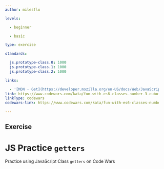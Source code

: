 ```yaml
---
author: milesflo

levels:

  - beginner

  - basic

type: exercise

standards:

  js.prototype-class.0: 1000
  js.prototype-class.1: 1000
  js.prototype-class.2: 1000

links:

  - '[MDN - Get](https://developer.mozilla.org/en-US/docs/Web/JavaScript/Reference/Functions/get)'
link: https://www.codewars.com/kata/fun-with-es6-classes-number-3-cuboids-cubes-and-getters
linkType: codewars
codewars-link: https://www.codewars.com/kata/fun-with-es6-classes-number-3-cuboids-cubes-and-getters

---
```

## Exercise
# JS Practice `getters`

Practice using JavaScript Class `getters` on Code Wars
